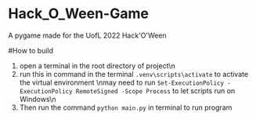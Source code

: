 # Hack_O_Ween-Game
A pygame made for the UofL 2022 Hack'O'Ween 


#How to build
1. open a terminal in the root directory of project\n
2. run this in command in the terminal
```.venv\scripts\activate```
to activate the virtual environment
\nmay need to run 
```Set-ExecutionPolicy -ExecutionPolicy RemoteSigned -Scope Process```
to let scripts run on Windows\n
3. Then run the command
```python main.py```
in terminal to run program
